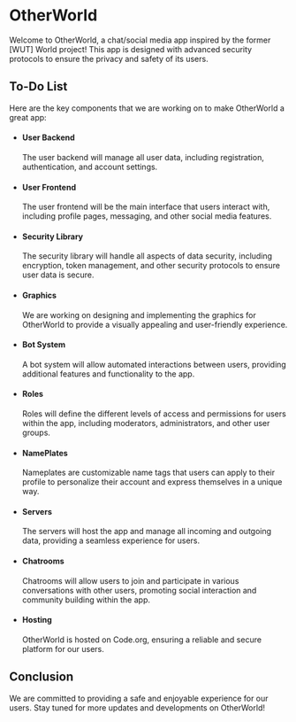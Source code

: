 # OtherWorld
Welcome to OtherWorld, a chat/social media app inspired by the former [WUT] World project! This app is designed with advanced security protocols to ensure the privacy and safety of its users.

## To-Do List
Here are the key components that we are working on to make OtherWorld a great app:

- #### User Backend
  The user backend will manage all user data, including registration, authentication, and account settings.
- #### User Frontend
  The user frontend will be the main interface that users interact with, including profile pages, messaging, and other social media features.
- #### Security Library
  The security library will handle all aspects of data security, including encryption, token management, and other security protocols to ensure user data is secure.
- #### Graphics
  We are working on designing and implementing the graphics for OtherWorld to provide a visually appealing and user-friendly experience.
- #### Bot System
  A bot system will allow automated interactions between users, providing additional features and functionality to the app.
- #### Roles
  Roles will define the different levels of access and permissions for users within the app, including moderators, administrators, and other user groups.
- #### NamePlates
  Nameplates are customizable name tags that users can apply to their profile to personalize their account and express themselves in a unique way.
- #### Servers
  The servers will host the app and manage all incoming and outgoing data, providing a seamless experience for users.
- #### Chatrooms
  Chatrooms will allow users to join and participate in various conversations with other users, promoting social interaction and community building within the app.
- #### Hosting
  OtherWorld is hosted on Code.org, ensuring a reliable and secure platform for our users.
  
## Conclusion
We are committed to providing a safe and enjoyable experience for our users. Stay tuned for more updates and developments on OtherWorld!
